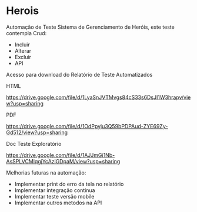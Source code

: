 # Herois
Automação de Teste Sistema de Gerenciamento de Heróis, este teste contempla Crud:
- Incluir
- Alterar
- Excluir
- API

Acesso para download do Relatório de Teste Automatizados 

HTML

https://drive.google.com/file/d/1LyaSnJVTMvgs84cS33s6DsJI1W3hrapv/view?usp=sharing

PDF

https://drive.google.com/file/d/1OdPpyju3Q59bPDPAud-ZYE69Zy-Gd512/view?usp=sharing

Doc Teste Exploratório

https://drive.google.com/file/d/1AJJmGi1Nb-AsSPLVCMlqgjYcAzlGDpaM/view?usp=sharing

Melhorias futuras na automação:
- Implementar print do erro da tela no relatório
- Implementar integração continua  
- Implementar teste versão mobile
- Implementar outros metodos na API
